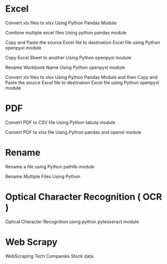 # Excel
Convert xls files to xlsx Using Python Pandas Module

Combine multiple excel files Using python pandas module

Copy and Paste the source Excel file to destination Excel file using Python openpyxl module

Copy Excel Sheet to another Using Python openpyxl module

Rename Workbook Name Using Python openpyxl module

Convert xls files to xlsx Using Python Pandas Module and then Copy and Paste the source Excel file to destination Excel file using Python openpyxl module

# PDF 
Convert PDF to CSV file Using Python tabula module

Convert PDF to xlsx file Using Python pandas and openxl module

# Rename
Rename a file using Python pathlib module

Rename Multiple Files Using Python

# Optical Character Recognition ( OCR )
Optical Character Recognition using python pytesseract module

# Web Scrapy
WebScraping Tech Companies Stock data
